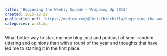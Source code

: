 ```yaml
---
title: 'Beginning the Weekly Squeak — Wrapping Up 2015'
created: 2015-12-29
publication_url: 'https://medium.com/@ChrisChinchilla/beginning-the-weekly-squeak-wrapping-up-2015-7c3b09610ad2#.8get9lwmi'
categories: writing 
---
```


What better way to start my new blog post and podcast of semi-random uttering and opinions than with a round of the year and thoughts that have led me to starting it in the first place.